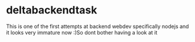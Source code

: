 # deltabackendtask
This is one of the first attempts at backend webdev specifically nodejs and it looks very immature now :)So dont bother having a look at it
